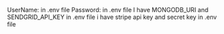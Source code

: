 UserName: in .env file
Password: in .env file
I have MONGODB_URI  and SENDGRID_API_KEY in .env file
i have stripe api key and secret key in .env file
